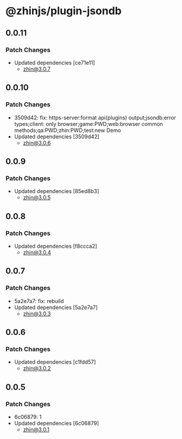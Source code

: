 # @zhinjs/plugin-jsondb

## 0.0.11

### Patch Changes

- Updated dependencies [ce71e11]
  - zhin@3.0.7

## 0.0.10

### Patch Changes

- 3509d42: fix: https-server:format api(plugins) output;jsondb:error types;client: only browser;game:PWD;web:browser common methods;qa:PWD;zhin:PWD;test:new Demo
- Updated dependencies [3509d42]
  - zhin@3.0.6

## 0.0.9

### Patch Changes

- Updated dependencies [85ed8b3]
  - zhin@3.0.5

## 0.0.8

### Patch Changes

- Updated dependencies [f8ccca2]
  - zhin@3.0.4

## 0.0.7

### Patch Changes

- 5a2e7a7: fix: rebuild
- Updated dependencies [5a2e7a7]
  - zhin@3.0.3

## 0.0.6

### Patch Changes

- Updated dependencies [c1fdd57]
  - zhin@3.0.2

## 0.0.5

### Patch Changes

- 6c06879: 1
- Updated dependencies [6c06879]
  - zhin@3.0.1
